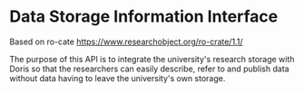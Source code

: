 # Data Storage Information Interface

Based on ro-cate https://www.researchobject.org/ro-crate/1.1/

The purpose of this API is to integrate the university's research storage with Doris so that the researchers can easily describe, refer to and publish data without data having to leave the university's own storage.
